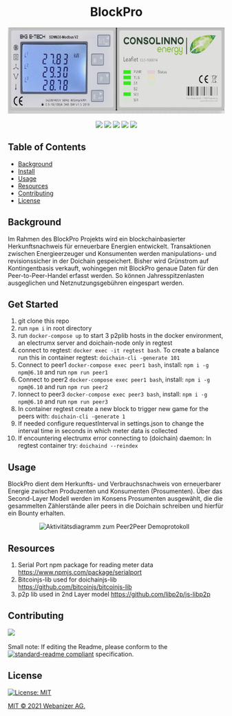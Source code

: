 
<h1 align="center">BlockPro</h1>

<p align="center">
  <img 
  src="./images/Consolinno.png"
  raw=true 
  style="height:200px"
  />
</p>

<p align="center"> 
  <a href="https://github.com/webanizer/BlockPro/releases"><img src="https://img.shields.io/github/package-json/v/webanizer/BlockPro" /></a>
  <a href="https://www.linkedin.com/company/webanizer-ag/about/"><img src="https://img.shields.io/badge/LinkedIn-blue?style=flat&logo=linkedin&labelColor=blue" /></a>
  <a href="https://github.com/webanizer/BlockPro/issues"><img src="https://img.shields.io/github/issues-closed-raw/webanizer/BlockPro" /></a>
  <a href="https://www.youtube.com/channel/UChqFCLQ0UfCL9GGgyS0I5oQ"><img src="https://img.shields.io/youtube/channel/views/UChqFCLQ0UfCL9GGgyS0I5oQ?style=social" /></a>
  <a href="https://github.com/webanizer/BlockPro/blob/main/LICENSE.txt"><img src="https://img.shields.io/npm/l/doichain" /></a>
</p>

## Table of Contents
- [Background](#background)
- [Install](#install)
- [Usage](#usage)
- [Resources](#resources)
- [Contributing](#contributing)
- [License](#license)

## Background

Im Rahmen des BlockPro Projekts wird ein blockchainbasierter Herkunftsnachweis für erneuerbare Energien entwickelt. Transaktionen zwischen Energieerzeuger und Konsumenten werden manipulations- und revisionssicher in der Doichain gespeichert. Bisher wird Grünstrom auf Kontingentbasis verkauft, wohingegen mit BlockPro genaue Daten für den Peer-to-Peer-Handel erfasst werden. So können Jahresspitzenlasten ausgeglichen und Netznutzungsgebühren eingespart werden. 

## Get Started
1. git clone this repo 
2. run ```npm i``` in root directory
3. run ```docker-compose up``` to start 3 p2plib hosts in the docker environment, an electrumx server and doichain-node only in regtest
4. connect to regtest: ```docker exec -it regtest bash```.
   To create a balance run this in container regtest:
   ```doichain-cli -generate 101```
5. Connect to peer1 ```docker-compose exec peer1 bash```, install: ```npm i -g npm@6.10``` and run ```npm run peer1```
6. Connect to peer2 ```docker-compose exec peer1 bash```, install: ```npm i -g npm@6.10``` and run ```npm run peer2```
7. Ionnect to peer3 ```docker-compose exec peer3 bash```, install: ```npm i -g npm@6.10``` and run ```npm run peer3```
8. In container regtest create a new block to trigger new game for the peers with: ```doichain-cli -generate 1```
9. If needed configure requestInterval in settings.json to change the interval time in seconds in which meter data is collected 
10. If encountering electrumx error connecting to (doichain) daemon: In regtest container try: ```doichaind --reindex```

## Usage 

BlockPro dient dem Herkunfts- und Verbrauchsnachweis von erneuerbarer Energie zwischen Produzenten und Konsumenten (Prosumenten).
Über das Second-Layer Modell werden im Konsens Prosumenten ausgewählt, die die gesammelten Zählerstände aller peers in die Doichain schreiben und hierfür ein Bounty erhalten. 

<p align="center">
  <img
  src="./images/Activity Diagram Libp2p.jpg"
  raw=true
  alt="Aktivitätsdiagramm zum Peer2Peer Demoprotokoll"
  style="margin-right: 10px; width: 600px"
  />
</p>


## Resources
1. Serial Port npm package for reading meter data https://www.npmjs.com/package/serialport
2. Bitcoinjs-lib used for doichainjs-lib
   https://github.com/bitcoinjs/bitcoinjs-lib 
3. p2p lib used in 2nd Layer model 
   https://github.com/libp2p/js-libp2p

## Contributing

<a href="https://github.com/webanizer/BlockPro/graphs/contributors">
  <img src="https://contrib.rocks/image?repo=webanizer/BlockPro" />
</a>


Small note: If editing the Readme, please conform to the [![standard-readme compliant](https://img.shields.io/badge/readme%20style-standard-brightgreen.svg?style=flat-square)](https://github.com/RichardLitt/standard-readme) specification.

## License

[![License: MIT](https://img.shields.io/badge/License-MIT-yellow.svg)](https://opensource.org/licenses/MIT)

[MIT © 2021 Webanizer AG.](./LICENSE.txt)


<!-- MARKDOWN LINKS & IMAGES -->
<!-- https://www.markdownguide.org/basic-syntax/#reference-style-links -->
[version-shield]: https://img.shields.io/github/package-json/v/webanizer/BlockPro
[version-url]: https://github.com/webanizer/BlockPro/releases
[contributors-shield]: https://img.shields.io/github/contributors/othneildrew/Best-README-Template.svg?style=for-the-badge
[contributors-url]: https://github.com/webanizer/BlockPro/graphs/contributors
[commits-shield]: https://img.shields.io/github/commit-activity/m/webanizer/BlockPro
[commits-url]: https://github.com/webanizer/BlockPro/commits/main
[stars-shield]: https://img.shields.io/github/stars/webanizer/BlockPro?style=social
[stars-url]: https://github.com/webanizer/BlockPro/stargazers
[issues-shield]: https://img.shields.io/github/issues-closed-raw/webanizer/BlockPro
[issues-url]: https://github.com/webanizer/BlockPro/issues
[license-shield]: https://img.shields.io/npm/l/doichain
[license-url]: https://github.com/webanizer/BlockPro/blob/main/LICENSE.txt
[linkedin-shield]: https://img.shields.io/badge/LinkedIn-blue?style=flat&logo=linkedin&labelColor=blue
[linkedin-url]: https://www.linkedin.com/company/webanizer-ag/about/
[youtube-shield]: https://img.shields.io/youtube/channel/views/UChqFCLQ0UfCL9GGgyS0I5oQ?style=social
[youtube-url]: https://www.youtube.com/channel/UChqFCLQ0UfCL9GGgyS0I5oQ
[twitter-shield]: https://img.shields.io/twitter/url?style=social&url=https%3A%2F%2Ftwitter.com%2Fdoichain
[twitter-url]: https://twitter.com/doichain
